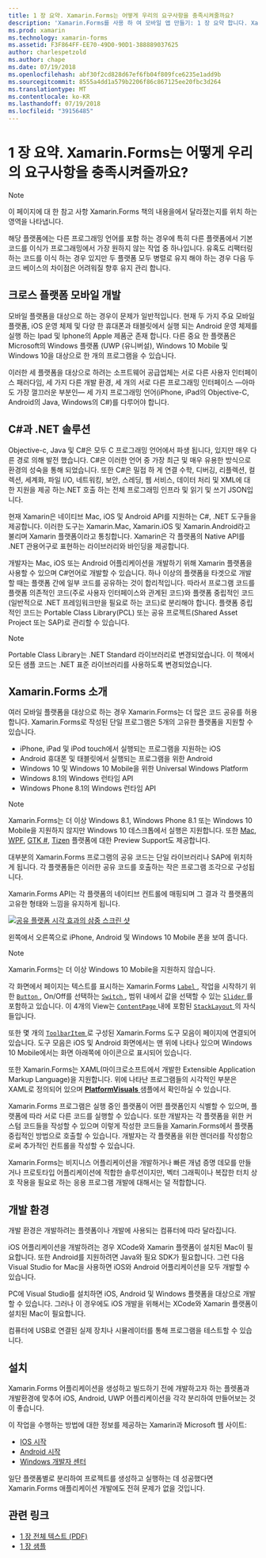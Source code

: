 ```yaml
---
title: 1 장 요약. Xamarin.Forms는 어떻게 우리의 요구사항을 충족시켜줄까요?
description: 'Xamarin.Forms를 사용 하 여 모바일 앱 만들기: 1 장 요약 합니다. Xamarin.Forms는 어떻게 우리의 요구사항을 충족시켜줄까요?'
ms.prod: xamarin
ms.technology: xamarin-forms
ms.assetid: F3F864FF-EE70-49D0-90D1-388889037625
author: charlespetzold
ms.author: chape
ms.date: 07/19/2018
ms.openlocfilehash: abf30f2cd828d67ef6fb04f809fce6235e1add9b
ms.sourcegitcommit: 8555a4dd1a579b2206f86c867125ee20fbc3d264
ms.translationtype: MT
ms.contentlocale: ko-KR
ms.lasthandoff: 07/19/2018
ms.locfileid: "39156485"
---
```

# <a name="summary-of-chapter-1-how-does-xamarinforms-fit-in"></a>1 장 요약. Xamarin.Forms는 어떻게 우리의 요구사항을 충족시켜줄까요?

> [!NOTE] 
> 이 페이지에 대 한 참고 사항 Xamarin.Forms 책의 내용을에서 달라졌는지를 위치 하는 영역을 나타냅니다.

해당 플랫폼에는 다른 프로그래밍 언어를 포함 하는 경우에 특히 다른 플랫폼에서 기본 코드를 이식가 프로그래밍에서 가장 원하지 않는 작업 중 하나입니다. 유혹도 리팩터링 하는 코드를 이식 하는 경우 있지만 두 플랫폼 모두 병렬로 유지 해야 하는 경우 다음 두 코드 베이스의 차이점은 어려워질 향후 유지 관리 합니다.

## <a name="cross-platform-mobile-development"></a>크로스 플랫폼 모바일 개발

모바일 플랫폼을 대상으로 하는 경우이 문제가 일반적입니다. 현재 두 가지 주요 모바일 플랫폼, iOS 운영 체제 및 다양 한 휴대폰과 태블릿에서 실행 되는 Android 운영 체제를 실행 하는 Ipad 및 Iphone의 Apple 제품군 존재 합니다. 다른 중요 한 플랫폼은 Microsoft의 Windows 플랫폼 (UWP (유니버설), Windows 10 Mobile 및 Windows 10을 대상으로 한 개의 프로그램을 수 있습니다.

이러한 세 플랫폼을 대상으로 하려는 소프트웨어 공급업체는 서로 다른 사용자 인터페이스 패러다임, 세 가지 다른 개발 환경, 세 개의 서로 다른 프로그래밍 인터페이스 &mdash;아마도 가장 껄끄러운 부분인&mdash; 세 가지 프로그래밍 언어(iPhone, iPad의 Objective-C, Android의 Java, Windows의 C#)를 다루어야 합니다.

## <a name="the-c-and-net-solution"></a>C#과 .NET 솔루션

Objective-c, Java 및 C#은 모두 C 프로그래밍 언어에서 파생 됩니다, 있지만 매우 다른 경로 의해 발전 했습니다. C#은 이러한 언어 중 가장 최근 및 매우 유용한 방식으로 환경의 성숙을 통해 되었습니다. 또한 C#은 밀접 하 게 연결 수학, 디버깅, 리플렉션, 컬렉션, 세계화, 파일 I/O, 네트워킹, 보안, 스레딩, 웹 서비스, 데이터 처리 및 XML에 대 한 지원을 제공 하는.NET 호출 하는 전체 프로그래밍 인프라 및 읽기 및 쓰기 JSON입니다.

현재 Xamarin은 네이티브 Mac, iOS 및 Android API를 지원하는 C#, .NET 도구들을 제공합니다. 이러한 도구는 Xamarin.Mac, Xamarin.iOS 및 Xamarin.Android라고 불리며 Xamarin 플랫폼이라고 통칭합니다. Xamarin은 각 플랫폼의 Native API를 .NET 관용어구로 표현하는 라이브러리와 바인딩을 제공합니다.

개발자는 Mac, iOS 또는 Android 어플리케이션을 개발하기 위해 Xamarin 플랫폼을 사용할 수 있으며 C#언어로 개발할 수 있습니다. 하나 이상의 플랫폼을 타겟으로 개발할 때는 플랫폼 간에 일부 코드를 공유하는 것이 합리적입니다. 따라서 프로그램 코드를 플랫폼 의존적인 코드(주로 사용자 인터페이스와 관계된 코드)와 플랫폼 중립적인 코드(일반적으로 .NET 프레임워크만을 필요로 하는 코드)로 분리해야 합니다. 플랫폼 중립적인 코드는 Portable Class Library(PCL) 또는 공유 프로젝트(Shared Asset Project 또는 SAP)로 관리할 수 있습니다.

> [!NOTE] 
> Portable Class Library는 .NET Standard 라이브러리로 변경되었습니다. 이 책에서 모든 샘플 코드는 .NET 표준 라이브러리를 사용하도록 변경되었습니다.

## <a name="introducing-xamarinforms"></a>Xamarin.Forms 소개

여러 모바일 플랫폼을 대상으로 하는 경우 Xamarin.Forms는 더 많은 코드 공유를 허용합니다. Xamarin.Forms로 작성된 단일 프로그램은 5개의 고유한 플랫폼을 지원할 수 있습니다.

- iPhone, iPad 및 iPod touch에서 실행되는 프로그램을 지원하는 iOS
- Android 휴대폰 및 태블릿에서 실행되는 프로그램을 위한 Android
- Windows 10 및 Windows 10 Mobile을 위한 Universal Windows Platform
- Windows 8.1의 Windows 런타임 API
- Windows Phone 8.1의 Windows 런타임 API

> [!NOTE] 
> Xamarin.Forms는 더 이상 Windows 8.1, Windows Phone 8.1 또는 Windows 10 Mobile을 지원하지 않지만 Windows 10 데스크톱에서 실행은 지원합니다. 또한 [Mac](~/xamarin-forms/platform/mac.md), [WPF](~/xamarin-forms/platform/wpf.md), [GTK #](~/xamarin-forms/platform/gtk.md), [Tizen](/xamarin-forms/platform/tizen.md) 플랫폼에 대한 Preview Support도 제공합니다.

대부분의 Xamarin.Forms 프로그램의 공유 코드는 단일 라이브러리나 SAP에 위치하게 됩니다. 각 플랫폼들은 이러한 공유 코드를 호출하는 작은 프로그램 조각으로 구성됩니다. 

Xamarin.Forms API는 각 플랫폼의 네이티브 컨트롤에 매핑되며 그 결과 각 플랫폼의 고유한 형태와 느낌을 유지하게 됩니다.

[![공유 플랫폼 시각 효과의 삼중 스크린 샷](images/ch01fg03-small.png "각 플랫폼에서 Xamarin.Forms 컨트롤")](images/ch01fg03-large.png#lightbox "각 플랫폼에서 Xamarin.Forms 컨트롤")

왼쪽에서 오른쪽으로 iPhone, Android 및 Windows 10 Mobile 폰을 보여 줍니다. 

> [!NOTE] 
> Xamarin.Forms는 더 이상 Windows 10 Mobile을 지원하지 않습니다.

각 화면에서 페이지는 텍스트를 표시하는 Xamarin.Forms [ `Label` ](xref:Xamarin.Forms.Label), 작업을 시작하기 위한 [ `Button` ](xref:Xamarin.Forms.Button), On/Off를 선택하는 [ `Switch` ](xref:Xamarin.Forms.Switch), 범위 내에서 값을 선택할 수 있는 [ `Slider` ](xref:Xamarin.Forms.Slider)를 포함하고 있습니다. 이 4개의 View는 [ `ContentPage` ](xref:Xamarin.Forms.ContentPage) 내에 포함된 [ `StackLayout` ](xref:Xamarin.Forms.StackLayout)의 자식들입니다.

또한 몇 개의 [ `ToolbarItem` ](xref:Xamarin.Forms.ToolbarItem)로 구성된 Xamarin.Forms 도구 모음이 페이지에 연결되어 있습니다. 도구 모음은 iOS 및 Android 화면에서는 맨 위에 나타나 있으며 Windows 10 Mobile에서는 화면 아래쪽에 아이콘으로 표시되어 있습니다.

또한 Xamarin.Forms는 XAML(마이크로소프트에서 개발한 Extensible Application Markup Language)을 지원합니다. 위에 나타난 프로그램들의 시각적인 부분은 XAML로 정의되어 있으며 [ **PlatformVisuals** ](https://github.com/xamarin/xamarin-forms-book-samples/tree/master/Chapter01/PlatformVisuals) 샘플에서 확인하실 수 있습니다.

Xamarin.Forms 프로그램은 실행 중인 플랫폼이 어떤 플랫폼인지 식별할 수 있으며, 플랫폼에 따라 서로 다른 코드를 실행할 수 있습니다. 또한 개발자는 각 플랫폼을 위한 커스텀 코드들을 작성할 수 있으며 이렇게 작성한 코드들을 Xamarin.Forms에서 플랫폼 중립적인 방법으로 호출할 수 있습니다. 개발자는 각 플랫폼을 위한 렌더러를 작성함으로써 추가적인 컨트롤을 작성할 수 있습니다.

Xamarin.Forms는 비지니스 어플리케이션을 개발하거나 빠른 개념 증명 데모를 만들거나 프로토타입 어플리케이션에 적합한 솔루션이지만, 벡터 그래픽이나 복잡한 터치 상호 작용을 필요로 하는 응용 프로그램 개발에 대해서는 덜 적합합니다.

## <a name="your-development-environment"></a>개발 환경

개발 환경은 개발하려는 플렛폼이나 개발에 사용되는 컴퓨터에 따라 달라집니다.

iOS 어플리케이션을 개발하려는 경우 XCode와 Xamarin 플랫폼이 설치된 Mac이 필요합니다. 또한 Android를 지원하려면 Java와 필요 SDK가 필요합니다. 그런 다음 Visual Studio for Mac을 사용하면 iOS와 Android 어플리케이션을 모두 개발할 수 있습니다.

PC에 Visual Studio를 설치하면 iOS, Android 및 Windows 플랫폼을 대상으로 개발할 수 있습니다. 그러나 이 경우에도 iOS 개발을 위해서는 XCode와 Xamarin 플랫폼이 설치된 Mac이 필요합니다.

컴퓨터에 USB로 연결된 실제 장치나 시뮬레이터를 통해 프로그램을 테스트할 수 있습니다.

## <a name="installation"></a>설치

Xamarin.Forms 어플리케이션을 생성하고 빌드하기 전에 개발하고자 하는 플렛폼과 개발환경에 맞추어 iOS, Android, UWP 어플리케이션을 각각 분리하여 만들어보는 것이 좋습니다.

이 작업을 수행하는 방법에 대한 정보를 제공하는 Xamarin과 Microsoft 웹 사이트:

- [IOS 시작](~/ios/get-started/index.md)
- [Android 시작](~/android/get-started/index.md)
- [Windows 개발자 센터](http://dev.windows.com)

일단 플랫폼별로 분리하여 프로젝트를 생성하고 실행하는 데 성공했다면 Xamarin.Forms 애플리케이션 개발에도 전혀 문제가 없을 것입니다.

## <a name="related-links"></a>관련 링크

- [1 장 전체 텍스트 (PDF)](https://download.xamarin.com/developer/xamarin-forms-book/XamarinFormsBook-Ch01-Apr2016.pdf)
- [1 장 샘플](https://github.com/xamarin/xamarin-forms-book-samples/tree/master/Chapter01)
